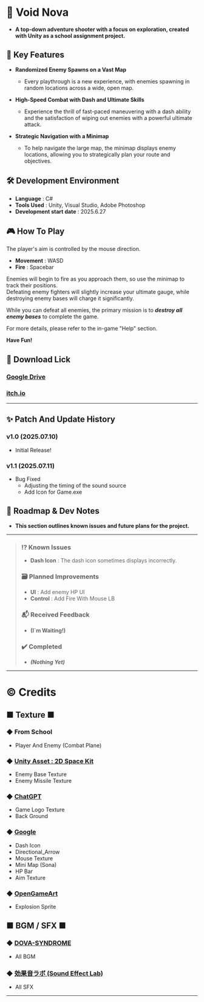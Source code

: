 # 🚀 Void Nova

- **A top-down adventure shooter with a focus on exploration, created with Unity as a school assignment project.**

## 🔑 Key Features

- **Randomized Enemy Spawns on a Vast Map**
  + Every playthrough is a new experience, with enemies spawning in random locations across a wide, open map.

- **High-Speed Combat with Dash and Ultimate Skills**
  + Experience the thrill of fast-paced maneuvering with a dash ability and the satisfaction of wiping out enemies with a powerful ultimate attack.

- **Strategic Navigation with a Minimap**
  + To help navigate the large map, the minimap displays enemy locations, allowing you to strategically plan your route and objectives.

## 🛠️ Development Environment

* **Language** : C#
* **Tools Used** : Unity, Visual Studio, Adobe Photoshop
* **Development start date** : 2025.6.27

## 🎮 How To Play

The player's aim is controlled by the mouse direction.
- **Movement** : WASD
- **Fire** : Spacebar

Enemies will begin to fire as you approach them, so use the minimap to track their positions.\
Defeating enemy fighters will slightly increase your ultimate gauge, while destroying enemy bases will charge it significantly.

While you can defeat all enemies, the primary mission is to ***destroy all enemy bases*** to complete the game.

For more details, please refer to the in-game "Help" section.

**Have Fun!**

## 💾 Download Lick

### [Google Drive](https://drive.google.com/file/d/1MwLniDyGFOleTzkjEiqMgU_vdD3nTtPp/view?usp=drive_link)

### [itch.io](https://bis-mark.itch.io/void-nova-unity)

---

## ✨ Patch And Update History

### v1.0 (2025.07.10)
- Initial Release!

### v1.1 (2025.07.11)
- Bug Fixed
  + Adjusting the timing of the sound source
  + Add Icon for Game.exe

## 📝 Roadmap & Dev Notes
- **This section outlines known issues and future plans for the project.**

---

> ### ⁉️ Known Issues
>   + **Dash Icon** : The dash icon sometimes displays incorrectly.
>
> ### 🗃️ Planned Improvements
>   + **UI** : Add enemy HP UI
>   +  **Control** : Add Fire With Mouse LB
>
> ### 📬 Received Feedback
>  + **(I`m Waiting!)**
> 
> ### ✔️ Completed
>  + ***(Nothing Yet)***

---

# ©️ Credits

## ■ Texture ■

### ◆ From School
- Player And Enemy (Combat Plane)

### ◆ [Unity Asset : 2D Space Kit](https://assetstore.unity.com/packages/2d/environments/2d-space-kit-27662#content)
- Enemy Base Texture
- Enemy Missile Texture

### ◆ [ChatGPT](https://chatgpt.com/)
- Game Logo Texture
- Back Ground

### ◆ [Google](https://www.google.com/)
- Dash Icon
- Directional_Arrow
- Mouse Texture
- Mini Map (Sona)
- HP Bar
- Aim Texture

### ◆ [OpenGameArt](https://opengameart.org/)
- Explosion Sprite

## ■ BGM / SFX ■

### ◆ [DOVA-SYNDROME](https://dova-s.jp/)
- All BGM

### ◆ [効果音ラボ (Sound Effect Lab)](https://soundeffect-lab.info/)
- All SFX

---
